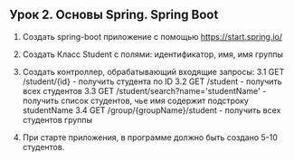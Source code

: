 ## Урок 2. Основы Spring. Spring Boot

1. Создать spring-boot приложение с помощью https://start.spring.io/

2. Создать Класс Student c полями: идентификатор, имя, имя группы

3. Создать контроллер, обрабатывающий входящие запросы:
3.1 GET /student/{id} - получить студента по ID
3.2 GET /student - получить всех студентов
3.3 GET /student/search?name='studentName' - получить список студентов, чье имя содержит подстроку studentName
3.4 GET /group/{groupName}/student - получить всех студентов группы

4. При старте приложения, в программе должно быть создано 5-10 студентов.